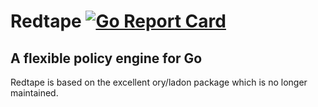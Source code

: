 # Redtape [![Go Report Card](https://goreportcard.com/badge/github.com/blushft/redtape)](https://goreportcard.com/report/github.com/blushft/redtape)
## A flexible policy engine for Go

Redtape is based on the excellent ory/ladon package which is no longer maintained.
